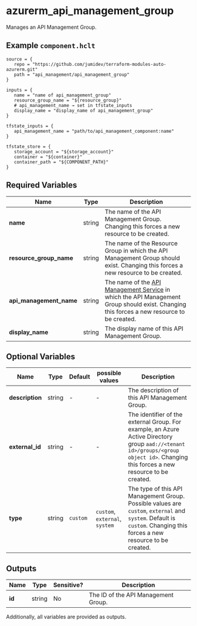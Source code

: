 # azurerm_api_management_group

Manages an API Management Group.

## Example `component.hclt`

```hcl
source = {
   repo = "https://github.com/jumidev/terraform-modules-auto-azurerm.git"   
   path = "api_management/api_management_group"   
}

inputs = {
   name = "name of api_management_group"   
   resource_group_name = "${resource_group}"   
   # api_management_name → set in tfstate_inputs
   display_name = "display_name of api_management_group"   
}

tfstate_inputs = {
   api_management_name = "path/to/api_management_component:name"   
}

tfstate_store = {
   storage_account = "${storage_account}"   
   container = "${container}"   
   container_path = "${COMPONENT_PATH}"   
}

```

## Required Variables

| Name | Type |  Description |
| ---- | --------- |  ----------- |
| **name** | string |  The name of the API Management Group. Changing this forces a new resource to be created. | 
| **resource_group_name** | string |  The name of the Resource Group in which the API Management Group should exist. Changing this forces a new resource to be created. | 
| **api_management_name** | string |  The name of the [API Management Service](api_management.html) in which the API Management Group should exist. Changing this forces a new resource to be created. | 
| **display_name** | string |  The display name of this API Management Group. | 

## Optional Variables

| Name | Type |  Default  |  possible values |  Description |
| ---- | --------- |  ----------- | ----------- | ----------- |
| **description** | string |  -  |  -  |  The description of this API Management Group. | 
| **external_id** | string |  -  |  -  |  The identifier of the external Group. For example, an Azure Active Directory group `aad://<tenant id>/groups/<group object id>`. Changing this forces a new resource to be created. | 
| **type** | string |  `custom`  |  `custom`, `external`, `system`  |  The type of this API Management Group. Possible values are `custom`, `external` and `system`. Default is `custom`. Changing this forces a new resource to be created. | 



## Outputs

| Name | Type | Sensitive? | Description |
| ---- | ---- | --------- | --------- |
| **id** | string | No  | The ID of the API Management Group. | 

Additionally, all variables are provided as outputs.
